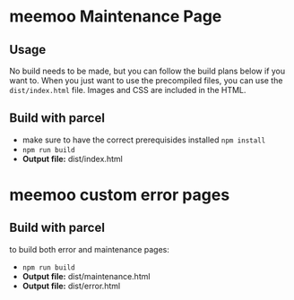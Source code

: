 # meemoo Maintenance Page

## Usage ##

No build needs to be made, but you can follow the build plans below if you want to.
When you just want to use the precompiled files, you can use the `dist/index.html` file. Images and CSS are included in the HTML.

## Build with parcel ##

* make sure to have the correct prerequisides installed `npm install`
* `npm run build`
* **Output file:** dist/index.html
# meemoo custom error pages

## Build with parcel ##

to build both error and maintenance pages:

* `npm run build`
* **Output file:** dist/maintenance.html
* **Output file:** dist/error.html

